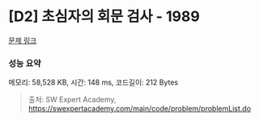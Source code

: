 # [D2] 초심자의 회문 검사 - 1989 

[문제 링크](https://swexpertacademy.com/main/code/problem/problemDetail.do?contestProbId=AV5PyTLqAf4DFAUq) 

### 성능 요약

메모리: 58,528 KB, 시간: 148 ms, 코드길이: 212 Bytes



> 출처: SW Expert Academy, https://swexpertacademy.com/main/code/problem/problemList.do
